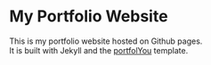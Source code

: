 # My Portfolio Website
This is my portfolio website hosted on Github pages.
<br/>
It is built with Jekyll and the [portfolYou](https://github.com/YoussefRaafatNasry/portfolYOU#portfolyou) template.
